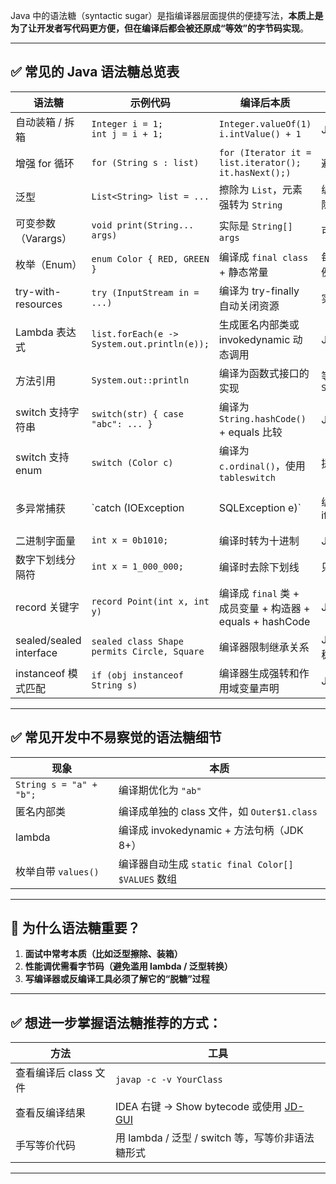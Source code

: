 Java 中的语法糖（syntactic sugar）是指编译器层面提供的便捷写法，**本质上是为了让开发者写代码更方便，但在编译后都会被还原成“等效”的字节码实现**。

---

## ✅ 常见的 Java 语法糖总览表

| 语法糖                     | 示例代码                                        | 编译后本质                                                | 说明                               |          |
| ----------------------- | ------------------------------------------- | ---------------------------------------------------- | -------------------------------- | -------- |
| 自动装箱 / 拆箱               | `Integer i = 1;` <br> `int j = i + 1;`      | `Integer.valueOf(1)` <br> `i.intValue() + 1`         | JDK 1.5 引入                       |          |
| 增强 for 循环               | `for (String s : list)`                     | `for (Iterator it = list.iterator(); it.hasNext();)` | 避免手写迭代器                          |          |
| 泛型                      | `List<String> list = ...`                   | 擦除为 `List`，元素强转为 `String`                            | 编译时校验，运行时擦除（type erasure）        |          |
| 可变参数（Varargs）           | `void print(String... args)`                | 实际是 `String[] args`                                  | 可传多个参数                           |          |
| 枚举（Enum）                | `enum Color { RED, GREEN }`                 | 编译成 `final class` + 静态常量                             | 每个枚举值是 `Color` 实例                |          |
| try-with-resources      | `try (InputStream in = ...)`                | 编译为 try-finally 自动关闭资源                               | 实现了 `AutoCloseable`              |          |
| Lambda 表达式              | `list.forEach(e -> System.out.println(e));` | 生成匿名内部类或 invokedynamic 动态调用                          | JDK 8 引入                         |          |
| 方法引用                    | `System.out::println`                       | 编译为函数式接口的实现                                          | 等价于 `x -> System.out.println(x)` |          |
| switch 支持字符串            | `switch(str) { case "abc": ... }`           | 编译为 `String.hashCode()` + equals 比较                  | JDK 7 引入                         |          |
| switch 支持 enum          | `switch (Color c)`                          | 编译为 `c.ordinal()`，使用 `tableswitch`                   | 提升效率                             |          |
| 多异常捕获                   | \`catch (IOException                        | SQLException e)\`                                    | 编译为多个 if/instanceof              | JDK 7 引入 |
| 二进制字面量                  | `int x = 0b1010;`                           | 编译时转为十进制                                             | JDK 7 引入                         |          |
| 数字下划线分隔符                | `int x = 1_000_000;`                        | 编译时去除下划线                                             | 只为增强可读性                          |          |
| record 关键字              | `record Point(int x, int y)`                | 编译成 `final` 类 + 成员变量 + 构造器 + equals + hashCode       | JDK 14 引入                        |          |
| sealed/sealed interface | `sealed class Shape permits Circle, Square` | 编译器限制继承关系                                            | JDK 15 引入（JDK 17 稳定）             |          |
| instanceof 模式匹配         | `if (obj instanceof String s)`              | 编译器生成强转和作用域变量声明                                      | JDK 16 引入                        |          |

---

## ✅ 常见开发中不易察觉的语法糖细节

| 现象                      | 本质                                        |
| ----------------------- | ----------------------------------------- |
| `String s = "a" + "b";` | 编译期优化为 `"ab"`                             |
| 匿名内部类                   | 编译成单独的 class 文件，如 `Outer$1.class`         |
| lambda                  | 编译成 invokedynamic + 方法句柄（JDK 8+）          |
| 枚举自带 `values()`         | 编译器自动生成 `static final Color[] $VALUES` 数组 |

---

## 🧠 为什么语法糖重要？

1. **面试中常考本质（比如泛型擦除、装箱）**
2. **性能调优需看字节码（避免滥用 lambda / 泛型转换）**
3. **写编译器或反编译工具必须了解它的“脱糖”过程**

---

## ✅ 想进一步掌握语法糖推荐的方式：

| 方法             | 工具                                                                      |
| -------------- | ----------------------------------------------------------------------- |
| 查看编译后 class 文件 | `javap -c -v YourClass`                                                 |
| 查看反编译结果        | IDEA 右键 → Show bytecode 或使用 [JD-GUI](http://java-decompiler.github.io/) |
| 手写等价代码         | 用 lambda / 泛型 / switch 等，写等价非语法糖形式                                      |

---



